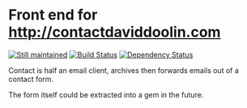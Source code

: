 # Front end for http://contactdaviddoolin.com 
[![Still maintained](http://stillmaintained.com/stillmaintained/stillmaintained.png)](http://stillmaintained.com/doolin/contact)
[![Build
Status](https://secure.travis-ci.org/doolin/contact.png)](http://travis-ci.org/doolin/contact)
[![Dependency Status](https://gemnasium.com/doolin/contact.png)](https://gemnasium.com/doolin/contact)

Contact is half an email client, archives then forwards
emails out of a contact form. 

The form itself could be extracted into a gem in the
future.